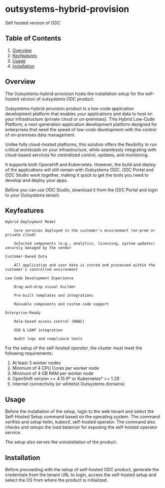 # outsystems-hybrid-provision
Self hosted version of ODC


## Table of Contents
1. [Overview](#overview)
2. [Keyfeatures](#keyfeatures)
3. [Usage](#usage)
4. [Installation](#installation)


## Overview

The Outsystems-hybrid-provision hosts the installation setup for the self-hosted version of outsystems ODC product.

Outsystems-hybrid-provision product is a low-code application development platform that enables your applications and data to host on your infrastructure (private cloud or on-premises). This Hybrid Low-Code Platform, a next-generation application development platform designed for enterprises that need the speed of low-code development with the control of on-premises data management.

Unlike fully cloud-hosted platforms, this solution offers the flexibility to run critical workloads on your infrastructure, while seamlessly integrating with cloud-based services for centralized control, updates, and monitoring.

It supports both Openshift and Kubernetes. However, the build and deploy of the applications will still remain with Outsystems ODC. ODC Portal and ODC Studio work together, making it quick to get the tools you need to develop and deploy your apps.

Before you can use ODC Studio, download it from the ODC Portal and login to your Outsystems tenant.


## Keyfeatures

    Hybrid Deployment Model

        Core services deployed in the customer's environment (on-prem or private cloud)

        Selected components (e.g., analytics, licensing, system updates) securely managed by the vendor

    Customer-Owned Data

        All application and user data is stored and processed within the customer's controlled environment

    Low-Code Development Experience

        Drag-and-drop visual builder

        Pre-built templates and integrations

        Reusable components and custom code support

    Enterprise-Ready

        Role-based access control (RBAC)

        SSO & LDAP integration

        Audit logs and compliance tools


For the setup of the self-hosted operator, the cluster must meet the following requirements:

1. At least 3 worker nodes
2. Minimum of 4 CPU Cores per worker node
3. Minimum of 4 GB RAM per worker node
4. OpenShift version >= 4.15.9* or Kubernetes* >= 1.28
5. Internet connectivity (or whitelist Outsystems domains)


## Usage

Before the installation of the setup, login to the web tenant and select the Self-Hosted Setup command based on the operating system. The command verifies and setup helm, kubectl, self-hosted operator. The command also checks and setups the load balancer for exposing the self-hosted operator service.

The setup also serves the uninstallation of the product.


## Installation


Before proceeding with the setup of self-hosted ODC product, generate the credentials from the tenant URL to login, access the self-hosted setup and select the OS from where the product is initialized.